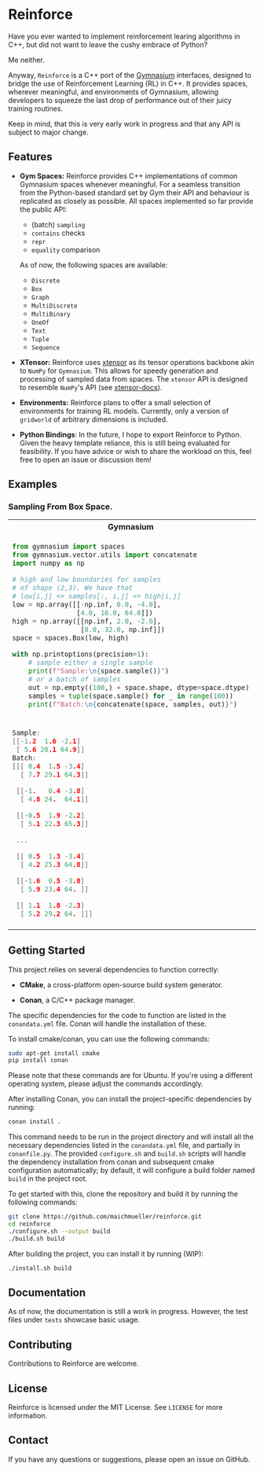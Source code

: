 # Reinforce

Have you ever wanted to implement reinforcement learing algorithms in C++, but did not want to leave the cushy
embrace of Python?

Me neither.

Anyway, `Reinforce` is a C++ port of the [Gymnasium](https://github.com/Farama-Foundation/Gymnasium) interfaces, designed to bridge the use of
Reinforcement Learning (RL) in C++. It provides spaces, wherever meaningful, and environments
of Gymnasium, allowing developers to squeeze the
last drop of performance out of their juicy training routines.

Keep in mind, that this is very early work in progress and that any API is subject to major change.

## Features

- **Gym Spaces:** Reinforce provides C++ implementations of common Gymnasium spaces whenever meaningful. For a seamless
  transition from the Python-based standard set by Gym their API and behaviour is replicated as closely as possible.
  All spaces implemented so far provide the public API:
    - (batch) `sampling`
    - `contains` checks
    - `repr`
    - `equality` comparison

  As of now, the following spaces are available:
    - `Discrete`
    - `Box`
    - `Graph`
    - `MultiDiscrete`
    - `MultiBinary`
    - `OneOf`
    - `Text`
    - `Tuple`
    - `Sequence`

- **XTensor:** Reinforce uses [xtensor](https://github.com/xtensor-stack/xtensor) as its tensor operations backbone akin
  to `NumPy` for `Gymnasium`. This allows for speedy generation and processing of sampled data from spaces. The
  `xtensor` API is designed to resemble `NumPy`'s API (see [xtensor-docs](https://xtensor.readthedocs.io/en/latest/)).
- **Environments:** Reinforce plans to offer a small selection of environments for training RL models.
  Currently, only a version of `gridworld` of arbitrary dimensions is included.
- **Python Bindings**: In the future, I hope to export Reinforce to Python. Given the heavy template reliance, this is
  still being evaluated for feasibility. If you have advice or wish to share the workload on this, feel free to open an
  issue
  or discussion item!

## Examples

### Sampling From Box Space.

<table>
<tr>
<th>Gymnasium</th>
<th>Reinforce</th>
</tr>
<tr>
<td>

```python
from gymnasium import spaces
from gymnasium.vector.utils import concatenate
import numpy as np

# high and low boundaries for samples
# of shape (2,3). We have that
# low[i,j] <= samples[:, i,j] <= high[i,j]
low = np.array([[-np.inf, 0.0, -4.0],
                [4.0, 16.0, 64.0]])
high = np.array([[np.inf, 2.0, -2.0],
                 [8.0, 32.0, np.inf]])
space = spaces.Box(low, high)

with np.printoptions(precision=1):
    # sample either a single sample
    print(f"Sample:\n{space.sample()}")
    # or a batch of samples
    out = np.empty((100,) + space.shape, dtype=space.dtype)
    samples = tuple(space.sample() for _ in range(100))
    print(f"Batch:\n{concatenate(space, samples, out)}")
```

</td>
<td>

```cpp
#include <reinforce/spaces/box.hpp>
#include <reinforce/utils/math.hpp>
using namespace force;

// high and low boundaries for samples
// of shape (2,3). We have that
// low[i,j] <= samples[:, i,j] <= high[i,j]
xarray< double > low {{-inf<>,  0,    -4},
                      {     4, 16,    64}};
xarray< double > high{{ inf<>,  2,    -2},
                      {     8, 32, inf<>}};
auto space = BoxSpace{low, high};

xt::print_options::set_precision(1);
// sample either a single sample
fmt::println("Sample:\n{}", space.sample());
// or a batch of samples
fmt::println("Batch:\n{}", space.sample(100));



```

</td>
</tr>

<tr>
<td>

```cpp
Sample:
[[-1.2  1.6 -2.1]
 [ 5.6 28.1 64.9]]
Batch:
[[[ 0.4  1.5 -3.4]
  [ 7.7 29.1 64.3]]

 [[-1.   0.4 -3.8]
  [ 4.8 24.  64.1]]

 [[-0.5  1.9 -2.2]
  [ 5.1 22.3 65.3]]

 ...

 [[ 0.5  1.3 -3.4]
  [ 4.2 25.3 64.8]]

 [[-1.6  0.5 -3.8]
  [ 5.9 23.4 64. ]]

 [[ 1.1  1.8 -2.3]
  [ 5.2 29.2 64. ]]]
```

</td>
<td>

```cpp
Sample:
{{  1.3,   0.1,  -3. },
 {  6.9,  22.6,  64.4}}
Batch:
{{{ -1.6,   0.6,  -2.3},
  {  7.8,  29.3,  64.7}},
  
 {{ -0.3,   0.7,  -3.6},
  {  6.8,  27.4,  64.1}},
  
 {{  1.3,   1. ,  -3.7},
  {  5.3,  23.4,  64.2}},
  
 ...,
 
 {{ -0.1,   0.5,  -2.2},
  {  4.9,  24.8,  64. }},
  
 {{  0. ,   0.7,  -2. },
  {  7.5,  16.3,  64.8}},
  
 {{ -1. ,   0.9,  -3.4},
  {  5.5,  25.7,  64.1}}}
```

</td>
</tr>
</table>

## Getting Started

This project relies on several dependencies to function correctly:

- **CMake**, a cross-platform open-source build system generator.

- **Conan**, a C/C++ package manager.

The specific dependencies for the code to function are listed in the `conandata.yml` file. Conan will handle the
installation of these.

To install cmake/conan, you can use the following commands:

```bash
sudo apt-get install cmake
pip install conan
```

Please note that these commands are for Ubuntu. If you're using a different operating system, please adjust the commands
accordingly.

After installing Conan, you can install the project-specific dependencies by running:

```bash
conan install .
```

This command needs to be run in the project directory and will install all the necessary dependencies listed in
the `conandata.yml` file, and partially in `conanfile.py`.
The provided `configure.sh` and `build.sh` scripts will handle the dependency installation from conan and subsequent
cmake configuration automatically; by default, it will configure a build folder named `build` in the project root. 

To get started with this, clone the repository and build it by running the following commands:

```bash
git clone https://github.com/maichmueller/reinforce.git
cd reinforce
./configure.sh --output build
./build.sh build
```

After building the project, you can install it by running (WIP):

```bash
./install.sh build
```

## Documentation

As of now, the documentation is still a work in progress. However, the test files under `tests` showcase basic usage.

## Contributing

Contributions to Reinforce are welcome.

## License

Reinforce is licensed under the MIT License. See `LICENSE` for more information.

## Contact

If you have any questions or suggestions, please open an issue on GitHub.
